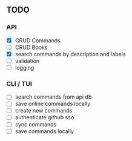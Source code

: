 ## TODO

### API
- [x] CRUD Commands
- [ ] CRUD Books
- [x] search commands by description and labels
- [ ] validation
- [ ] logging

### CLI / TUI
- [ ] search commands from api db
- [ ] save online commands locally
- [ ] create new commands
- [ ] authenticate github sso
- [ ] sync commands
- [ ] save commands locally
